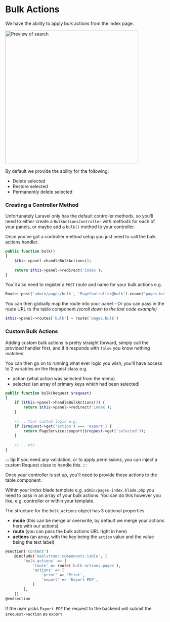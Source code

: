 # Bulk Actions

We have the ability to apply bulk actions from the index page.

<img src="/bulk-preview.jpg" alt="Preview of search" class="shadow m-w-full h-auto my-4" style="width: 420px;" />

By default we provide the ability for the following:

- Delete selected
- Restore selected
- Permanently delete selected

### Creating a Controller Method

Unfortunately Laravel only has the default controller methods, so you'll need to either create a `BulkActionsController` with methods for each of your panels, or maybe add a `bulk()` method to your controller.

Once you've got a controller method setup you just need to call the bulk actions handler.

```php
public function bulk()
{
    $this->panel->handleBulkActions();
    
    return $this->panel->redirect('index');
}
```

You'll also need to register a `POST` route and name for your bulk actions e.g.

```php
Route::post('admin/pages/bulk', 'PageController@bulk')->name('pages.bulk');
```

You can then globally map the route into your panel - Or you can pass in the route URL to the table component *(scroll down to the last code example)*

```php
$this->panel->routes['bulk'] = route('pages.bulk')
```

### Custom Bulk Actions

Adding custom bulk actions is pretty straight forward, simply call the provided handler first, and if it responds with `false` you know nothing matched.

You can then go on to running what ever logic you wish, you'll have access to 2 variables on the Request class e.g.

- action (what action was selected from the menu)
- selected (an array of primary keys which had been selected)

```php
public function bulk(Request $request)
{
    if ($this->panel->handleBulkActions()) {
        return $this->panel->redirect('index');
    }
    
    //... Your custom logic e.g.
    if ($request->get('action') === 'export') {
        return PageService::export($request->get('selected'));
    }
    
    //... etc
}
```

::: tip
If you need any validation, or to apply permissions, you can inject a custom Request class to handle this.
:::

Once your controller is set up, you'll need to provide these actions to the table component.

Within your index blade template e.g. `admin/pages-index.blade.php` you need to pass in an array of your bulk actions. You can do this however you like, e.g. controller or within your template.

The structure for the `bulk_actions` object has 3 optional properties

- **mode** (this can be merge or overwrite, by default we merge your actions here with our actions)
- **route** (you can pass the bulk actions URL right in here)
- **actions** (an array, with the key being the `action` value and the value being the text label)

```bash
@section('content')
    @include('maelstrom::components.table', [
        'bulk_actions' => [
            'route' => route('bulk-actions.pages'),
            'actions' => [
                'print' => 'Print',
                'export' => 'Export PDF',
            ]
        ],
    ])
@endsection
```

If the user picks `Export PDF` the request to the backend will submit the `$request->action` as `export`
